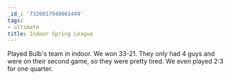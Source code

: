```yaml
---
_id_: '7326017948061449'
tags:
- ultimate
title: Indoor Spring League
---
```


Played Bulb's team in indoor. We won 33-21. They only had 4 guys and were on their second game, so they were pretty tired. We even played 2:3 for one quarter. 
